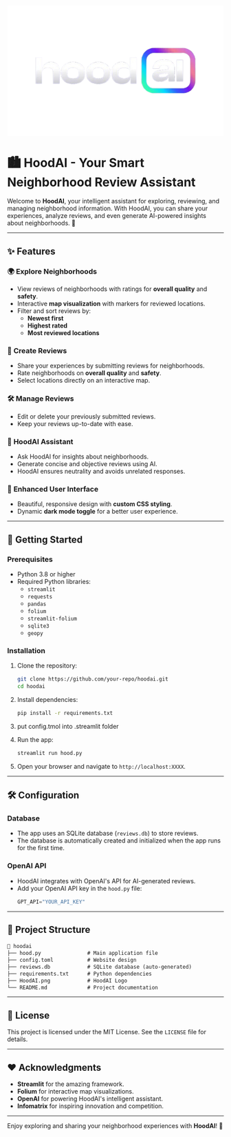 ![HoodAI Logo](hoodAI.png)
# 🏙️ HoodAI - Your Smart Neighborhood Review Assistant

Welcome to **HoodAI**, your intelligent assistant for exploring, reviewing, and managing neighborhood information. With HoodAI, you can share your experiences, analyze reviews, and even generate AI-powered insights about neighborhoods. 🌟

---

## ✨ Features

### 🌍 **Explore Neighborhoods**
- View reviews of neighborhoods with ratings for **overall quality** and **safety**.
- Interactive **map visualization** with markers for reviewed locations.
- Filter and sort reviews by:
  - **Newest first**
  - **Highest rated**
  - **Most reviewed locations**

### 📝 **Create Reviews**
- Share your experiences by submitting reviews for neighborhoods.
- Rate neighborhoods on **overall quality** and **safety**.
- Select locations directly on an interactive map.

### 🛠️ **Manage Reviews**
- Edit or delete your previously submitted reviews.
- Keep your reviews up-to-date with ease.

### 🤖 **HoodAI Assistant**
- Ask HoodAI for insights about neighborhoods.
- Generate concise and objective reviews using AI.
- HoodAI ensures neutrality and avoids unrelated responses.

### 🎨 **Enhanced User Interface**
- Beautiful, responsive design with **custom CSS styling**.
- Dynamic **dark mode toggle** for a better user experience.

---

## 🚀 Getting Started

### Prerequisites
- Python 3.8 or higher
- Required Python libraries:
  - `streamlit`
  - `requests`
  - `pandas`
  - `folium`
  - `streamlit-folium`
  - `sqlite3`
  - `geopy`

### Installation
1. Clone the repository:
   ```bash
   git clone https://github.com/your-repo/hoodai.git
   cd hoodai
   ```

2. Install dependencies:
   ```bash
   pip install -r requirements.txt
   ```
3. put config.tmol into .streamlit folder

  
4. Run the app:
   ```bash
   streamlit run hood.py
   ```

5. Open your browser and navigate to `http://localhost:XXXX`.

---

## 🛠️ Configuration

### Database
- The app uses an SQLite database (`reviews.db`) to store reviews.
- The database is automatically created and initialized when the app runs for the first time.

### OpenAI API
- HoodAI integrates with OpenAI's API for AI-generated reviews.
- Add your OpenAI API key in the `hood.py` file:
  ```python
  GPT_API="YOUR_API_KEY"
  ```

---

## 📂 Project Structure

```
📁 hoodai
├── hood.py               # Main application file
├── config.toml           # Website design
├── reviews.db            # SQLite database (auto-generated)
├── requirements.txt      # Python dependencies
├── HoodAI.png            # HoodAI Logo
└── README.md             # Project documentation

```
---

## 📜 License
This project is licensed under the MIT License. See the `LICENSE` file for details.

---

## ❤️ Acknowledgments
- **Streamlit** for the amazing framework.
- **Folium** for interactive map visualizations.
- **OpenAI** for powering HoodAI's intelligent assistant.
- **Infomatrix** for inspiring innovation and competition. 
---

Enjoy exploring and sharing your neighborhood experiences with **HoodAI**! 🌟
```
